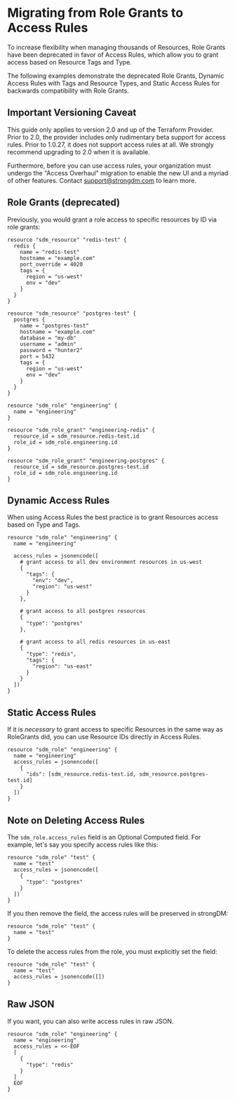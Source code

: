# Migrating from Role Grants to Access Rules

To increase flexibility when managing thousands of Resources, Role Grants have
been deprecated in favor of Access Rules, which allow you to grant access based
on Resource Tags and Type.

The following examples demonstrate the deprecated Role Grants, Dynamic Access
Rules with Tags and Resource Types, and Static Access Rules for backwards
compatibility with Role Grants.

## Important Versioning Caveat
This guide only applies to version 2.0 and up of the Terraform Provider.
Prior to 2.0, the provider includes only rudimentary beta support for access
rules. Prior to 1.0.27, it does not support access rules at all. We strongly
recommend upgrading to 2.0 when it is available.

Furthermore, before you can use access rules, your organization must undergo the
"Access Overhaul" migration to enable the new UI and a myriad of other features.
Contact support@strongdm.com to learn more.

## Role Grants (deprecated)

Previously, you would grant a role access to specific resources by ID via role
grants:

```hcl
resource "sdm_resource" "redis-test" {
  redis {
    name = "redis-test"
    hostname = "example.com"
    port_override = 4020
    tags = {
      region = "us-west"
      env = "dev"
    }
  }
}

resource "sdm_resource" "postgres-test" {
  postgres {
    name = "postgres-test"
    hostname = "example.com"
    database = "my-db"
    username = "admin"
    password = "hunter2"
    port = 5432
    tags = {
      region = "us-west"
      env = "dev"
    }
  }
}

resource "sdm_role" "engineering" {
  name = "engineering"
}

resource "sdm_role_grant" "engineering-redis" {
  resource_id = sdm_resource.redis-test.id
  role_id = sdm_role.engineering.id
}

resource "sdm_role_grant" "engineering-postgres" {
  resource_id = sdm_resource.postgres-test.id
  role_id = sdm_role.engineering.id
}
```

## Dynamic Access Rules

When using Access Rules the best practice is to grant Resources access based on
Type and Tags.

```hcl
resource "sdm_role" "engineering" {
  name = "engineering"

  access_rules = jsonencode([
    # grant access to all dev environment resources in us-west
    {
      "tags": {
        "env": "dev",
        "region": "us-west"
      }
    },

    # grant access to all postgres resources
    {
      "type": "postgres"
    },

    # grant access to all redis resources in us-east
    {
      "type": "redis",
      "tags": {
        "region": "us-east"
      }
    }
  ])
}
```

## Static Access Rules

If it is _necessary_ to grant access to specific Resources in the same way as
RoleGrants did, you can use Resource IDs directly in Access Rules.

```hcl
resource "sdm_role" "engineering" {
  name = "engineering"
  access_rules = jsonencode([
    {
      "ids": [sdm_resource.redis-test.id, sdm_resource.postgres-test.id]
    }
  ])
}
```

## Note on Deleting Access Rules

The `sdm_role.access_rules` field is an Optional Computed field. For example,
let's say you specify access rules like this:

```hcl
resource "sdm_role" "test" {
  name = "test"
  access_rules = jsonencode([
    {
      "type": "postgres"
    }
  ])
}
```

If you then remove the field, the access rules will be preserved in strongDM:

```hcl
resource "sdm_role" "test" {
  name = "test"
}
```

To delete the access rules from the role, you must explicitly set the field:

```hcl
resource "sdm_role" "test" {
  name = "test"
  access_rules = jsonencode([])
}
```

## Raw JSON

If you want, you can also write access rules in raw JSON.

```hcl
resource "sdm_role" "engineering" {
  name = "engineering"
  access_rules = <<-EOF
  [
    {
      "type": "redis"
    }
  ]
  EOF
}
```
